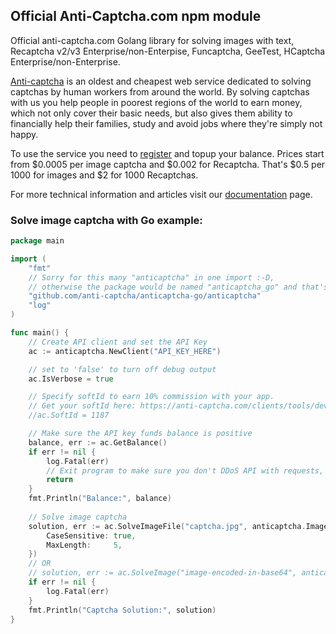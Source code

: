 ## Official Anti-Captcha.com npm module ##

Official anti-captcha.com Golang library for solving images with text, Recaptcha v2/v3 Enterprise/non-Enterpise, Funcaptcha, GeeTest, HCaptcha Enterprise/non-Enterprise.

[Anti-captcha](https://anti-captcha.com) is an oldest and cheapest web service dedicated to solving captchas by human workers from around the world. By solving captchas with us you help people in poorest regions of the world to earn money, which not only cover their basic needs, but also gives them ability to financially help their families, study and avoid jobs where they're simply not happy.

To use the service you need to [register](https://anti-captcha.com/clients/) and topup your balance. Prices start from $0.0005 per image captcha and $0.002 for Recaptcha. That's $0.5 per 1000 for images and $2 for 1000 Recaptchas.

For more technical information and articles visit our [documentation](https://anti-captcha.com/apidoc) page. 

### Solve image captcha with Go example:
```go
package main

import (
	"fmt"
	// Sorry for this many "anticaptcha" in one import :-D,
	// otherwise the package would be named "anticaptcha_go" and that's ugly
	"github.com/anti-captcha/anticaptcha-go/anticaptcha"
	"log"
)

func main() {
    // Create API client and set the API Key
	ac := anticaptcha.NewClient("API_KEY_HERE")

	// set to 'false' to turn off debug output
	ac.IsVerbose = true

	// Specify softId to earn 10% commission with your app.
	// Get your softId here: https://anti-captcha.com/clients/tools/devcenter
	//ac.SoftId = 1187

    // Make sure the API key funds balance is positive
    balance, err := ac.GetBalance()
    if err != nil {
        log.Fatal(err)
        // Exit program to make sure you don't DDoS API with requests, while having empty balance
        return
    }
    fmt.Println("Balance:", balance)
    
    // Solve image captcha
    solution, err := ac.SolveImageFile("captcha.jpg", anticaptcha.ImageSettings{
	    CaseSensitive: true,
	    MaxLength:     5,
    })
    // OR 
    // solution, err := ac.SolveImage("image-encoded-in-base64", anticaptcha.ImageSettings{})
    if err != nil {
        log.Fatal(err)
    }
    fmt.Println("Captcha Solution:", solution)
}

```